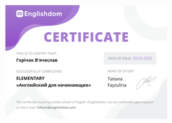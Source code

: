 ![Сертифікат курсу з англійської.](https://github.com/vyachek87/vyachek87/blob/main/certificate.jpg)

